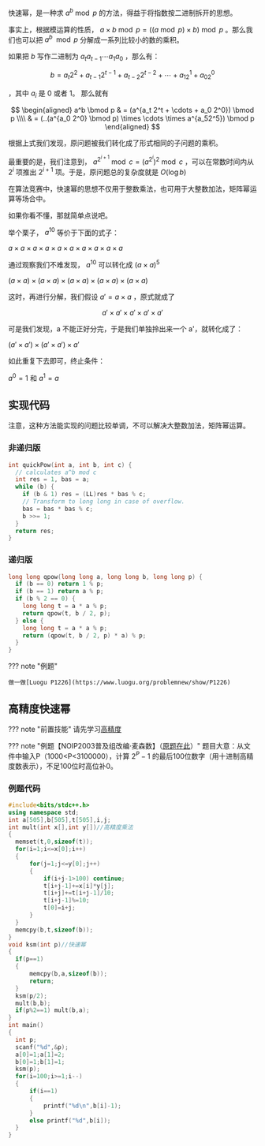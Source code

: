 快速幂，是一种求 $a^b \bmod p$ 的方法，得益于将指数按二进制拆开的思想。

事实上，根据模运算的性质， $a \times b \bmod p = ((a \bmod p) \times b) \bmod p$ 。那么我们也可以把 $a^b \mod p$ 分解成一系列比较小的数的乘积。

如果把 $b$ 写作二进制为 $a_ta_{t-1} \cdots a_1a_0$ ，那么有：

$$
b = a_t2^2 + a_{t-1}2^{t-1} + a_{t-2}2^{t-2} + \cdots + a_12^1 + a_02^0
$$

，其中 $a_i$ 是 0 或者 1。
那么就有

$$
\begin{aligned}
a^b \bmod p & = (a^{a_t 2^t + \cdots + a_0 2^0}) \bmod p \\\\
& = (..(a^{a_0 2^0} \bmod p) \times \cdots \times a^{a_52^5}) \bmod p
\end{aligned}
$$

根据上式我们发现，原问题被我们转化成了形式相同的子问题的乘积。

最重要的是，我们注意到， $a^{2^{i+1}} \bmod c = (a^{2^i})^2 \bmod c$ ，可以在常数时间内从 $2^i$ 项推出 $2^{i+1}$ 项。于是，原问题总的复杂度就是 $O(\log b)$

在算法竞赛中，快速幂的思想不仅用于整数乘法，也可用于大整数加法，矩阵幂运算等场合中。

如果你看不懂，那就简单点说吧。

举个栗子， $a^{10}$ 等价于下面的式子：

 $a \times a \times a \times a \times a \times a \times a \times a \times a \times a$

通过观察我们不难发现， $a^{10}$ 可以转化成 $(a \times a)^{5}$

 $\left(a \times a \right) \times\left(a \times a \right) \times \left(a \times a \right) \times \left(a \times a \right) \times \left(a \times a \right)$

这时，再进行分解，我们假设 $a' =a \times a$ ，原式就成了

$$
a'\times a'\times a'\times a'\times a'
$$

可是我们发现，a 不能正好分完，于是我们单独拎出来一个 a'，就转化成了：

 $\left (a' \times a'\right) \times\left (a' \times a'\right) \times a'$

如此重复下去即可，终止条件：

 $a^0=1$ 和 $a^1=a$

## 实现代码

注意，这种方法能实现的问题比较单调，不可以解决大整数加法，矩阵幂运算。

### 非递归版

```cpp
int quickPow(int a, int b, int c) {
  // calculates a^b mod c
  int res = 1, bas = a;
  while (b) {
    if (b & 1) res = (LL)res * bas % c;
    // Transform to long long in case of overflow.
    bas = bas * bas % c;
    b >>= 1;
  }
  return res;
}
```

### 递归版

```cpp
long long qpow(long long a, long long b, long long p) {
  if (b == 0) return 1 % p;
  if (b == 1) return a % p;
  if (b % 2 == 0) {
    long long t = a * a % p;
    return qpow(t, b / 2, p);
  } else {
    long long t = a * a % p;
    return (qpow(t, b / 2, p) * a) % p;
  }
}
```

??? note "例题"

    做一做[Luogu P1226](https://www.luogu.org/problemnew/show/P1226)
    
    
## 高精度快速幂

  ??? note "前置技能"
     请先学习[高精度](https://oi-wiki.org/math/bignum/)

  ??? note "例题【NOIP2003普及组改编·麦森数】（[原题在此](https://www.luogu.org/problemnew/show/P1045)）"
     题目大意：从文件中输入P（1000<P<3100000），计算 $2^P−1$ 的最后100位数字（用十进制高精度数表示），不足100位时高位补0。

  ### 例题代码

  ```cpp
  #include<bits/stdc++.h>
 using namespace std;
 int a[505],b[505],t[505],i,j;
 int mult(int x[],int y[])//高精度乘法
 {
 	memset(t,0,sizeof(t));
 	for(i=1;i<=x[0];i++)
 	{
 		for(j=1;j<=y[0];j++)
 		{
 			if(i+j-1>100) continue;
 			t[i+j-1]+=x[i]*y[j];
 			t[i+j]+=t[i+j-1]/10;
 			t[i+j-1]%=10;
 			t[0]=i+j;
 		}
 	}
 	memcpy(b,t,sizeof(b));
 }
 void ksm(int p)//快速幂
 {
 	if(p==1) 
 	{
 		memcpy(b,a,sizeof(b));
 		return;
 	}
 	ksm(p/2);
 	mult(b,b);
 	if(p%2==1) mult(b,a);
 }
 int main()
 {
 	int p;
 	scanf("%d",&p);
 	a[0]=1;a[1]=2;
 	b[0]=1;b[1]=1;
 	ksm(p);
 	for(i=100;i>=1;i--)
 	{
 		if(i==1) 
 		{
 			printf("%d\n",b[i]-1);
 		}
 		else printf("%d",b[i]);
 	}
 }
 ```
